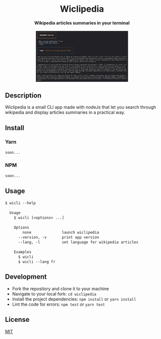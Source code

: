 <h1 align="center">
  Wiclipedia
</h1>

<h4 align="center">
  Wikipedia articles summaries in your terminal
</h4>

<div align="center">
  <img alt="Boards" width="60%" src="media/screenshot.png"/>
</div>

## Description

Wiclipedia is a small CLI app made with nodeJs that let you search through wikipedia and display articles summaries in a practical way.

## Install

### Yarn

```bash
soon...
```

### NPM

```bash
soon...
```

## Usage

```
$ wicli --help

  Usage
    $ wicli [<options> ...]

    Options
        none              launch wiclipedia
      --version, -v       print app version
      --lang, -l          set language for wikipedia articles

    Examples
      $ wicli
      $ wicli --lang fr
```

## Development

- Fork the repository and clone it to your machine
- Navigate to your local fork: `cd wiclipedia`
- Install the project dependencies: `npm install` or `yarn install`
- Lint the code for errors: `npm test` or `yarn test`

## License

[MIT](https://github.com/kikiklang/wiclipedia/blob/master/license.md)
